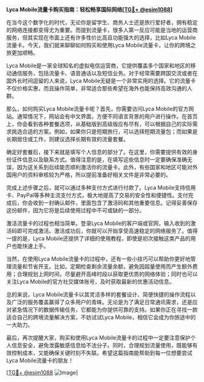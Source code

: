 **Lyca Mobile流量卡购买指南：轻松畅享国际网络[[TG💪+ @esim1088](https://t.me/s/esim1088)]**

在当今这个数字化的时代，无论你是留学生、商务人士还是旅行爱好者，拥有稳定的网络连接都变得尤为重要。而提到流量卡，很多人第一反应可能是当地的运营商服务，但其实现在市面上还有许多性价比高且功能强大的选择，比如Lyca Mobile流量卡。今天，我们就来聊聊如何购买和使用Lyca Mobile流量卡，让你的跨境之旅更加顺畅。

Lyca Mobile是一家全球知名的虚拟电信运营商，它提供覆盖多个国家和地区的移动通信服务，包括流量卡、语音通话以及短信业务。对于经常需要跨国交流或者在国外长时间逗留的人来说，Lyca Mobile无疑是一个非常实用的选择。它的流量卡不仅价格实惠，而且操作简单，非常适合那些希望在海外也能保持高效沟通的人群。

那么，如何购买Lyca Mobile流量卡呢？首先，你需要访问Lyca Mobile的官方网站。通常情况下，网站会有中文界面，方便不同语言背景的用户进行操作。在首页上，你会看到各种套餐选项，从基础版到高级版应有尽有，可以根据自己的实际需求挑选合适的方案。例如，如果你只是短期旅行，可以选择短期流量包；而如果是长期居住或工作，则建议选择长期有效的流量套餐。

确定好套餐后，接下来就是填写个人信息的部分了。在这里，你需要提供有效的身份证件信息以及联系方式。值得注意的是，在填写这些信息时一定要确保准确无误，因为这关系到后续能否顺利激活你的流量卡。此外，有些国家和地区可能对外国用户的资料审核较为严格，所以提前准备好相关文件是非常必要的。

完成上述步骤之后，就可以通过多种支付方式进行付款了。Lyca Mobile支持信用卡、PayPal等多种主流支付方式，极大地提高了交易的安全性和便捷性。支付完成后，你会收到一封确认邮件，里面包含了激活码和其他重要信息。记得妥善保存这份邮件，因为它将是后续使用过程中不可或缺的一部分。

激活流量卡的过程也相当简单。登录Lyca Mobile的客户端或官网，输入收到的激活码即可完成激活。激活成功后，你就可以开始享受高速稳定的网络服务了。值得一提的是，Lyca Mobile还提供了详细的使用教程，即使是初次接触这类产品的用户也能快速上手。

当然，在使用Lyca Mobile流量卡的过程中，还有一些小技巧可以帮助你更好地管理流量和节省开支。比如，定期检查剩余流量余额，避免因超量使用而产生额外费用；合理规划上网时间，尽量避开高峰时段以获取更优质的网络体验；同时也可以关注Lyca Mobile的官方社交媒体账号，及时获取最新的优惠活动信息。

总的来说，Lyca Mobile流量卡以其灵活多样的套餐设计、简便快捷的操作流程以及广泛的服务覆盖赢得了众多用户的青睐。无论是为了满足日常通讯需求，还是应对紧急情况下的数据传输任务，它都能为你提供可靠的支持。如果你正在寻找一款适合自己的跨境流量解决方案，不妨试试Lyca Mobile，相信它会成为你旅途中的一大助力。

最后，再次提醒大家，购买和使用Lyca Mobile流量卡的过程中一定要注意保护个人信息安全，避免泄露敏感信息给不法分子。同时，合理规划流量使用，既能够有效控制成本，又能确保关键时刻不失联。希望这篇指南能帮助到每一位想要尝试Lyca Mobile流量卡的朋友！

[[TG💪+ @esim1088](https://t.me/s/esim1088) ![Image](https://i.postimg.cc/4NQfJmqS/Snipaste-2025-05-13-00-14-12.png)]